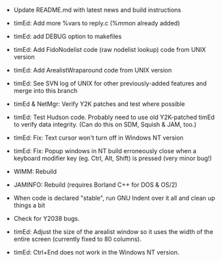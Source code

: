 - Update README.md with latest news and build instructions

- timEd: Add more %vars to reply.c (%mmon already added)

- timEd: add DEBUG option to makefiles

- timEd: Add FidoNodelist code (raw nodelist lookup) code from UNIX version

- timEd: Add ArealistWraparound code from UNIX version

- timEd: See SVN log of UNIX for other previously-added features and merge
  into this branch

- timEd & NetMgr: Verify Y2K patches and test where possible

- timEd: Test Hudson code. Probably need to use old Y2K-patched timEd to
  verify data integrity. (Can do this on SDM, Squish & JAM, too.)

- timEd: Fix: Text cursor won't turn off in Windows NT version

- timEd: Fix: Popup windows in NT build erroneously close when a keyboard
  modifier key (eg. Ctrl, Alt, Shift) is pressed (very minor bug!)

- WIMM: Rebuild

- JAMINFO: Rebuild (requires Borland C++ for DOS & OS/2)

- When code is declared "stable", run GNU Indent over it all and clean up
  things a bit

- Check for Y2038 bugs.

- timEd: Adjust the size of the arealist window so it uses the width of
  the entire screen (currently fixed to 80 columns).

- timEd: Ctrl+End does not work in the Windows NT version.
